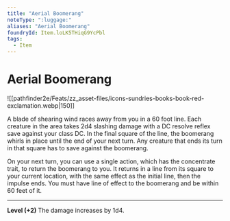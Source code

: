 ```yaml
---
title: "Aerial Boomerang"
noteType: ":luggage:"
aliases: "Aerial Boomerang"
foundryId: Item.loLK5THiqG9YcPbl
tags:
  - Item
---
```


# Aerial Boomerang
![[pathfinder2e/Feats/zz_asset-files/icons-sundries-books-book-red-exclamation.webp|150]]

A blade of shearing wind races away from you in a 60 foot line. Each creature in the area takes 2d4 slashing  damage with a DC resolve reflex save against your class DC. In the final square of the line, the boomerang whirls in place until the end of your next turn. Any creature that ends its turn in that square has to save against the boomerang.

On your next turn, you can use a single action, which has the concentrate trait, to return the boomerang to you. It returns in a line from its square to your current location, with the same effect as the initial line, then the impulse ends. You must have line of effect to the boomerang and be within 60 feet of it.

* * *

**Level (+2)** The damage increases by 1d4.
